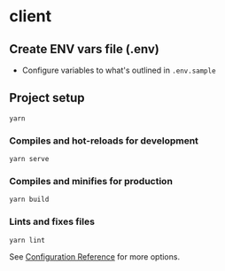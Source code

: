 # client

## Create ENV vars file (.env)

- Configure variables to what's outlined in `.env.sample`

## Project setup

```
yarn
```

### Compiles and hot-reloads for development

```
yarn serve
```

### Compiles and minifies for production

```
yarn build
```

### Lints and fixes files

```
yarn lint
```

See [Configuration Reference](https://cli.vuejs.org/config/) for more options.
